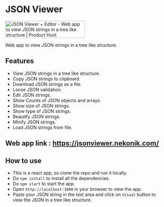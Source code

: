 # JSON Viewer
<a href="https://www.producthunt.com/posts/json-viewer-editor?utm_source=badge-featured&utm_medium=badge&utm_souce=badge-json&#0045;viewer&#0045;editor" target="_blank"><img src="https://api.producthunt.com/widgets/embed-image/v1/featured.svg?post_id=419366&theme=light" alt="JSON&#0032;Viewer&#0032;&#0043;&#0032;Editor - Web&#0032;app&#0032;to&#0032;view&#0032;JSON&#0032;strings&#0032;in&#0032;a&#0032;tree&#0032;like&#0032;structure | Product Hunt" style="width: 250px; height: 54px;" width="250" height="54" /></a>

Web app to view JSON strings in a tree like structure.

## Features

- View JSON strings in a tree like structure.
- Copy JSON strings to clipboard.
- Download JSON strings as a file.
- Loose JSON validation.
- Edit JSON strings.
- Show Counts of JSON objects and arrays.
- Show size of JSON strings.
- Show type of JSON strings.
- Beautify JSON strings.
- Minify JSON strings.
- Load JSON strings from file.

## Web app link : https://jsonviewer.nekonik.com/


## How to use

- This is a react app, so clone the repo and run it locally.
- Do `npm install` to install all the dependencies.
- Do `npm start` to start the app.
- Open `http://localhost:3000` in your browser to view the app.
- Paste your JSON string in the text area and click on `Visual` button to view the JSON in a tree like structure.
